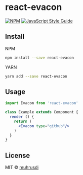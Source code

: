 # react-evacon

> 

[![NPM](https://img.shields.io/npm/v/react-evacon.svg)](https://www.npmjs.com/package/react-evacon) [![JavaScript Style Guide](https://img.shields.io/badge/code_style-standard-brightgreen.svg)](https://standardjs.com)

## Install

NPM

```bash
npm install --save react-evacon
```

YARN

```bash
yarn add --save react-evacon
```

## Usage

```jsx
import Evacon from 'react-evacon'

class Example extends Component {
  render () {
    return (
      <Evacon type="github"/>
    )
  }
}
```

## License

MIT © [muhrusdi](https://github.com/muhrusdi)

